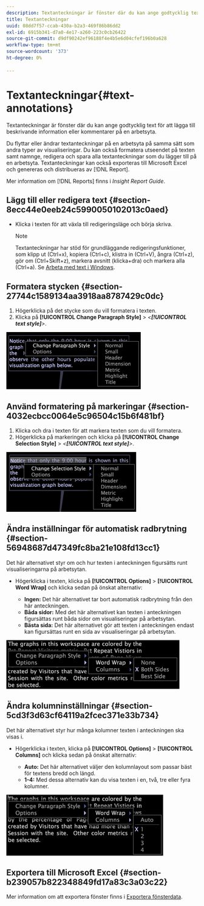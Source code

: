 ```yaml
---
description: Textanteckningar är fönster där du kan ange godtycklig text för att lägga till beskrivande information eller kommentarer på en arbetsyta.
title: Textanteckningar
uuid: 08dd7f57-ccab-430a-b2a3-469f86b86dd2
exl-id: 6915b341-d7a0-4e17-a260-223c0cb26422
source-git-commit: d9df90242ef96188f4e4b5e6d04cfef196b0a628
workflow-type: tm+mt
source-wordcount: '373'
ht-degree: 0%

---
```


# Textanteckningar{#text-annotations}

Textanteckningar är fönster där du kan ange godtycklig text för att lägga till beskrivande information eller kommentarer på en arbetsyta.

Du flyttar eller ändrar textanteckningar på en arbetsyta på samma sätt som andra typer av visualiseringar. Du kan också formatera utseendet på texten samt namnge, redigera och spara alla textanteckningar som du lägger till på en arbetsyta. Textanteckningar kan också exporteras till Microsoft Excel och genereras och distribueras av [!DNL Report].

Mer information om [!DNL Reports] finns i *Insight Report Guide*.

## Lägg till eller redigera text {#section-8ecc44e0eeb24c5990050102013c0aed}

* Klicka i texten för att växla till redigeringsläge och börja skriva.

   >[!NOTE]
   >
   >Textanteckningar har stöd för grundläggande redigeringsfunktioner, som klipp ut (Ctrl+x), kopiera (Ctrl+c), klistra in (Ctrl+V), ångra (Ctrl+z), gör om (Ctrl+Skift+z), markera avsnitt (klicka+dra) och markera alla (Ctrl+a). Se [Arbeta med text i Windows](../../../../home/c-get-started/c-wk-win-wksp/c-work-text-win.md#concept-f1222434bf954767808e94b955945c8d).

## Formatera stycken {#section-27744c1589134aa3918aa8787429c0dc}

1. Högerklicka på det stycke som du vill formatera i texten.
1. Klicka på **[!UICONTROL Change Paragraph Style]** > *&lt;**[!UICONTROL text style]**>*.

![](assets/mnu_Text_Paragraph.png)

## Använd formatering på markeringar {#section-4032ecbcc0064e5c96504c15b6f481bf}

1. Klicka och dra i texten för att markera texten som du vill formatera.
1. Högerklicka på markeringen och klicka på **[!UICONTROL Change Selection Style]** > *&lt;**[!UICONTROL text style]**>*.

![](assets/mnu_Text_Selection.png)

## Ändra inställningar för automatisk radbrytning {#section-56948687d47349fc8ba21e108fd13cc1}

Det här alternativet styr om och hur texten i anteckningen figursätts runt visualiseringarna på arbetsytan.

* Högerklicka i texten, klicka på **[!UICONTROL Options]** > **[!UICONTROL Word Wrap]** och klicka sedan på önskat alternativ:

   * **Ingen:** Det här alternativet tar bort automatisk radbrytning från den här anteckningen.
   * **Båda sidor:** Med det här alternativet kan texten i anteckningen figursättas runt båda sidor om visualiseringar på arbetsytan.
   * **Bästa sida:** Det här alternativet gör att texten i anteckningen endast kan figursättas runt en sida av visualiseringar på arbetsytan.

![](assets/mnu_Text_OptionsWrap.png)

## Ändra kolumninställningar {#section-5cd3f3d63cf64119a2fcec371e33b734}

Det här alternativet styr hur många kolumner texten i anteckningen ska visas i.

* Högerklicka i texten, klicka på **[!UICONTROL Options]** > **[!UICONTROL Columns]** och klicka sedan på önskat alternativ:

   * **Auto:** Det här alternativet väljer den kolumnlayout som passar bäst för textens bredd och längd.
   * **1-4:** Med dessa alternativ kan du visa texten i en, två, tre eller fyra kolumner.

![](assets/mnu_Text_OptionsColumns.png)

## Exportera till Microsoft Excel {#section-b239057b822348849fd17a83c3a03c22}

Mer information om att exportera fönster finns i [Exportera fönsterdata](../../../../home/c-get-started/c-wk-win-wksp/c-exp-win-data.md#concept-8df61d64ed434cc5a499023c44197349).
